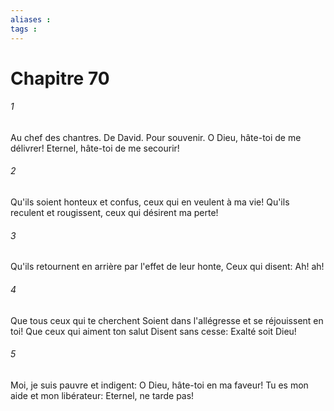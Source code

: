```yaml
---
aliases : 
tags : 
---
```


# Chapitre 70

###### 1
Au chef des chantres. De David. Pour souvenir. O Dieu, hâte-toi de me délivrer! Eternel, hâte-toi de me secourir!
###### 2
Qu'ils soient honteux et confus, ceux qui en veulent à ma vie! Qu'ils reculent et rougissent, ceux qui désirent ma perte!
###### 3
Qu'ils retournent en arrière par l'effet de leur honte, Ceux qui disent: Ah! ah!
###### 4
Que tous ceux qui te cherchent Soient dans l'allégresse et se réjouissent en toi! Que ceux qui aiment ton salut Disent sans cesse: Exalté soit Dieu!
###### 5
Moi, je suis pauvre et indigent: O Dieu, hâte-toi en ma faveur! Tu es mon aide et mon libérateur: Eternel, ne tarde pas!
